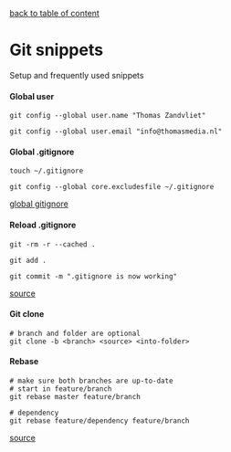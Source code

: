 [back to table of content](../../readme.md)

# Git snippets #
Setup and frequently used snippets

#### Global user ####

    git config --global user.name "Thomas Zandvliet"
    
    git config --global user.email "info@thomasmedia.nl"

#### Global .gitignore ####

    touch ~/.gitignore
    
    git config --global core.excludesfile ~/.gitignore

[global gitignore](global-gitignore.md)

#### Reload .gitignore ####

    git -rm -r --cached .

    git add .

    git commit -m ".gitignore is now working"

[source](https://stackoverflow.com/questions/1139762/ignore-files-that-have-already-been-committed-to-a-git-repository)

#### Git clone ####

    # branch and folder are optional
    git clone -b <branch> <source> <into-folder>

#### Rebase ####

    # make sure both branches are up-to-date
    # start in feature/branch
    git rebase master feature/branch
    
    # dependency
    git rebase feature/dependency feature/branch

[source](https://git-scm.com/docs/git-rebase)